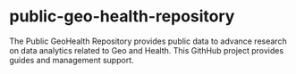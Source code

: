 # public-geo-health-repository

The Public GeoHealth Repository provides public data to advance research on data analytics related to Geo and Health. This GithHub project provides guides and management support.

